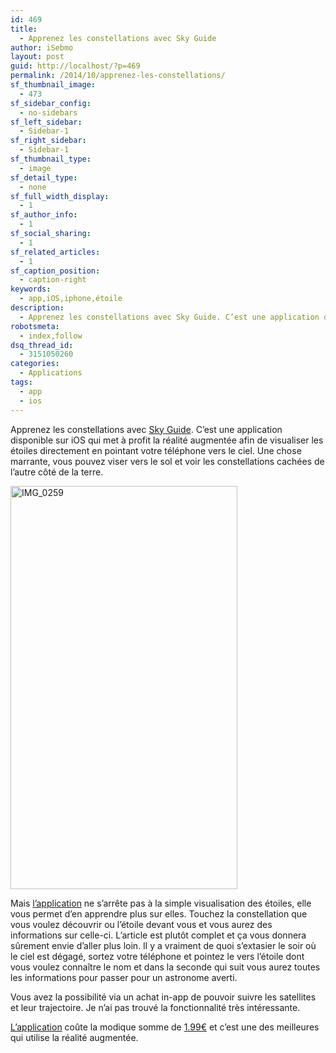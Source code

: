 ```yaml
---
id: 469
title:
  - Apprenez les constellations avec Sky Guide
author: iSebmo
layout: post
guid: http://localhost/?p=469
permalink: /2014/10/apprenez-les-constellations/
sf_thumbnail_image:
  - 473
sf_sidebar_config:
  - no-sidebars
sf_left_sidebar:
  - Sidebar-1
sf_right_sidebar:
  - Sidebar-1
sf_thumbnail_type:
  - image
sf_detail_type:
  - none
sf_full_width_display:
  - 1
sf_author_info:
  - 1
sf_social_sharing:
  - 1
sf_related_articles:
  - 1
sf_caption_position:
  - caption-right
keywords:
  - app,iOS,iphone,étoile
description:
  - Apprenez les constellations avec Sky Guide. C’est une application disponible sur iOS qui met à profit la réalité augmentée afin de visualiser les étoiles directement en pointant votre téléphone vers le ciel.
robotsmeta:
  - index,follow
dsq_thread_id:
  - 3151050260
categories:
  - Applications
tags:
  - app
  - ios
---
```

Apprenez les constellations avec [Sky Guide][1]. C’est une application disponible sur iOS qui met à profit la réalité augmentée afin de visualiser les étoiles directement en pointant votre téléphone vers le ciel. Une chose marrante, vous pouvez viser vers le sol et voir les constellations cachées de l’autre côté de la terre.

[<img class="aligncenter  wp-image-472" src="http://localhost/wp-content/uploads/2014/10/IMG_0259.jpg" alt="IMG_0259" width="363" height="645" />][2]

Mais [l’application][1] ne s’arrête pas à la simple visualisation des étoiles, elle vous permet d’en apprendre plus sur elles. Touchez la constellation que vous voulez découvrir ou l’étoile devant vous et vous aurez des informations sur celle-ci. L’article est plutôt complet et ça vous donnera sûrement envie d’aller plus loin. Il y a vraiment de quoi s’extasier le soir où le ciel est dégagé, sortez votre téléphone et pointez le vers l’étoile dont vous voulez connaître le nom et dans la seconde qui suit vous aurez toutes les informations pour passer pour un astronome averti.

Vous avez la possibilité via un achat in-app de pouvoir suivre les satellites et leur trajectoire. Je n’ai pas trouvé la fonctionnalité très intéressante.

[L’application][1] coûte la modique somme de [1.99€][1] et c’est une des meilleures qui utilise la réalité augmentée.

 [1]: https://itunes.apple.com/us/app/sky-guide-view-stars-night/id576588894?mt=8
 [2]: http://localhost/wp-content/uploads/2014/10/IMG_0259.jpg